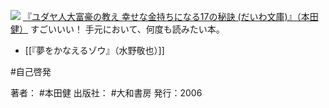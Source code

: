[![](https://images-fe.ssl-images-amazon.com/images/I/5106MZN9T6L._SL160_.jpg)](http://www.amazon.co.jp/exec/obidos/ASIN/4479300082/choiyaki81-22/ref=nosim)
[『ユダヤ人大富豪の教え 幸せな金持ちになる17の秘訣 (だいわ文庫)』（本田 健）](http://www.amazon.co.jp/exec/obidos/ASIN/4479300082/choiyaki81-22/ref=nosim)
すごいいい！
手元において、何度も読みたい本。

- [[『夢をかなえるゾウ』（水野敬也）]]

#自己啓発 

著者： #本田健
出版社： #大和書房
発行：2006

